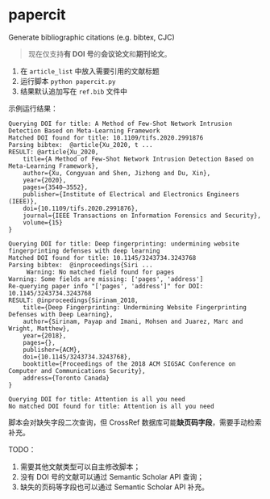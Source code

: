 # papercit
Generate bibliographic citations (e.g. bibtex, CJC)
> 现在仅支持**有 DOI 号**的**会议论文**和**期刊论文**。

1. 在 `article_list` 中放入需要引用的文献标题
2. 运行脚本 `python papercit.py`
3. 结果默认追加写在 `ref.bib` 文件中

示例运行结果：
```
Querying DOI for title: A Method of Few-Shot Network Intrusion Detection Based on Meta-Learning Framework
Matched DOI found for title: 10.1109/tifs.2020.2991876
Parsing bibtex:  @article{Xu_2020, t ...
RESULT: @article{Xu_2020,
	title={A Method of Few-Shot Network Intrusion Detection Based on Meta-Learning Framework},
	author={Xu, Congyuan and Shen, Jizhong and Du, Xin},
	year={2020},
	pages={3540–3552},
	publisher={Institute of Electrical and Electronics Engineers (IEEE)},
	doi={10.1109/tifs.2020.2991876},
	journal={IEEE Transactions on Information Forensics and Security},
	volume={15}
} 

Querying DOI for title: Deep fingerprinting: undermining website fingerprinting defenses with deep learning
Matched DOI found for title: 10.1145/3243734.3243768
Parsing bibtex:  @inproceedings{Siri ...
	 Warning: No matched field found for pages
Warning: Some fields are missing: ['pages', 'address']
Re-querying paper info "['pages', 'address']" for DOI: 10.1145/3243734.3243768
RESULT: @inproceedings{Sirinam_2018,
	title={Deep Fingerprinting: Undermining Website Fingerprinting Defenses with Deep Learning},
	author={Sirinam, Payap and Imani, Mohsen and Juarez, Marc and Wright, Matthew},
	year={2018},
	pages={},
	publisher={ACM},
	doi={10.1145/3243734.3243768},
	booktitle={Proceedings of the 2018 ACM SIGSAC Conference on Computer and Communications Security},
	address={Toronto Canada}
} 

Querying DOI for title: Attention is all you need
No matched DOI found for title: Attention is all you need
```

脚本会对缺失字段二次查询，但 CrossRef 数据库可能**缺页码字段**，需要手动检索补充。


TODO：
1. 需要其他文献类型可以自主修改脚本；
2. 没有 DOI 号的文献可以通过 Semantic Scholar API 查询；
3. 缺失的页码等字段也可以通过 Semantic Scholar API 补充。
